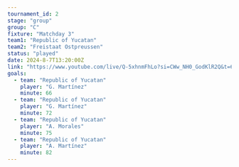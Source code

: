 ```yaml
---
tournament_id: 2
stage: "group"
group: "C"
fixture: "Matchday 3"
team1: "Republic of Yucatan"
team2: "Freistaat Ostpreussen"
status: "played"
date: 2024-8-7T13:20:00Z
link: "https://www.youtube.com/live/Q-5xhnmFhLo?si=CWw_NH0_GodKlR2Q&t=6031"
goals:
  - team: "Republic of Yucatan"
    player: "G. Martínez"
    minute: 66
  - team: "Republic of Yucatan"
    player: "G. Martínez"
    minute: 72
  - team: "Republic of Yucatan"
    player: "A. Morales"
    minute: 75
  - team: "Republic of Yucatan"
    player: "A. Martínez"
    minute: 82
---
```


